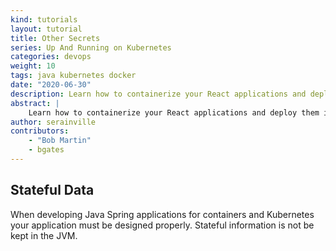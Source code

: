 ```yaml
---
kind: tutorials
layout: tutorial
title: Other Secrets
series: Up And Running on Kubernetes
categories: devops
weight: 10
tags: java kubernetes docker
date: "2020-06-30"
description: Learn how to containerize your React applications and deploy them into Kubernetes.
abstract: |
    Learn how to containerize your React applications and deploy them into Kubernetes.|
author: serainville
contributors:
    - "Bob Martin"
    - bgates
---
```


## Stateful Data
When developing Java Spring applications for containers and Kubernetes your application must be designed properly. Stateful information is not be kept in the JVM.
